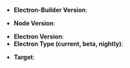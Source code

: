<!--
issue_labeler_regex_version=0
--!>

<!-- Which version of electron-builder are you using? -->
<!-- Please always try to use latest version before reporting any issue. -->
* **Electron-Builder Version**: 

<!-- Which version of node are you using? -->
* **Node Version**: 

<!-- Which version of electron are you using? -->
<!-- Please verify if the error is electron related before reporting any issues. -->
* **Electron Version**:
* **Electron Type (current, beta, nightly)**:
<!-- Which version of electron-updater are you using (if applicable)? -->

<!-- For which target are you building for? -->
* **Target**: 

<!-- Enter your issue details below this comment. -->
